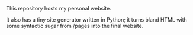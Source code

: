 This repository hosts my personal website.

It also has a tiny site generator written in Python; it turns bland HTML with some syntactic sugar from /pages into the final website.